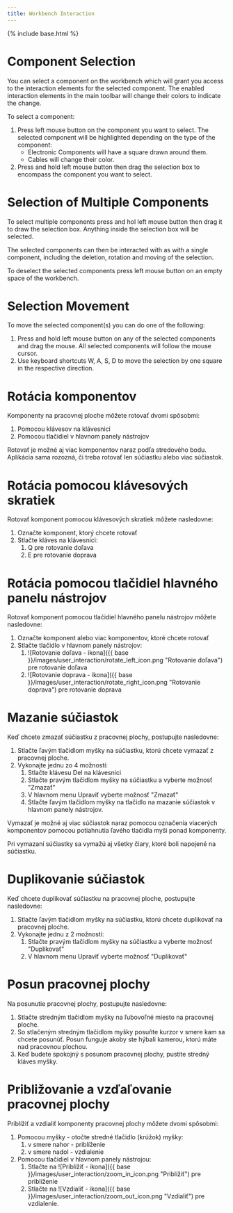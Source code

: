 ```yaml
---
title: Workbench Interaction
---
```


{% include base.html %}

# Component Selection
You can select a component on the workbench which will grant you access to the interaction elements for the selected component. The enabled interaction elements in the main toolbar will change their colors to indicate the change.

To select a component:

1. Press left mouse button on the component you want to select. The selected component will be highlighted depending on the type of the component:
    * Electronic Components will have a square drawn around them.
    * Cables will change their color.
1. Press and hold left mouse button then drag the selection box to encompass the component you want to select.

# Selection of Multiple Components
To select multiple components press and hol left mouse button then drag it to draw the selection box. Anything inside the selection box will be selected.

The selected components can then be interacted with as with a single component, including the deletion, rotation and moving of the selection.

To deselect the selected components press left mouse button on an empty space of the workbench.

# Selection Movement
To move the selected component(s) you can do one of the following:

1. Press and hold left mouse button on any of the selected components and drag the mouse. All selected components will follow the mouse cursor.
1. Use keyboard shortcuts W, A, S, D to move the selection by one square in the respective direction.

# Rotácia komponentov
Komponenty na pracovnej ploche môžete rotovať dvomi spôsobmi:

1. Pomocou klávesov na klávesnici
1. Pomocou tlačidiel v hlavnom panely nástrojov

Rotovať je možné aj viac komponentov naraz podľa stredového bodu. Aplikácia sama rozozná, či treba rotovať len súčiastku alebo viac súčiastok.

# Rotácia pomocou klávesových skratiek
Rotovať komponent pomocou klávesových skratiek môžete nasledovne:

1. Označte komponent, ktorý chcete rotovať
1. Stlačte kláves na klávesnici:
    1. Q pre rotovanie doľava
    1. E pre rotovanie doprava

# Rotácia pomocou tlačidiel hlavného panelu nástrojov
Rotovať komponent pomocou tlačidiel hlavného panelu nástrojov môžete nasledovne:

1. Označte komponent alebo viac komponentov, ktoré chcete rotovať
1. Stlačte tlačidlo v hlavnom panely nástrojov:
    1. ![Rotovanie doľava - ikona]({{ base }}/images/user_interaction/rotate_left_icon.png "Rotovanie doľava") pre rotovanie doľava
    1. ![Rotovanie doprava - ikona]({{ base }}/images/user_interaction/rotate_right_icon.png "Rotovanie doprava") pre rotovanie doprava

# Mazanie súčiastok
Keď chcete zmazať súčiastku z pracovnej plochy, postupujte nasledovne:

1. Stlačte ľavým tlačidlom myšky na súčiastku, ktorú chcete vymazať z pracovnej ploche.
1. Vykonajte jednu zo 4 možností:
    1. Stlačte klávesu Del na klávesnici
    1. Stlačte pravým tlačidlom myšky na súčiastku a vyberte možnosť "Zmazať"
    1. V hlavnom menu Upraviť vyberte možnosť "Zmazať"
    1. Stlačte ľavým tlačidlom myšky na tlačidlo na mazanie súčiastok v hlavnom panely nástrojov.

Vymazať je možné aj viac súčiastok naraz pomocou označenia viacerých komponentov pomocou potiahnutia ľavého tlačidla myši ponad komponenty.

Pri vymazaní súčiastky sa vymažú aj všetky čiary, ktoré boli napojené na súčiastku.

# Duplikovanie súčiastok
Keď chcete duplikovať súčiastku na pracovnej ploche, postupujte nasledovne:

1. Stlačte ľavým tlačidlom myšky na súčiastku, ktorú chcete duplikovať na pracovnej ploche.
1. Vykonajte jednu z 2 možností:
    1. Stlačte pravým tlačidlom myšky na súčiastku a vyberte možnosť "Duplikovať"
    1. V hlavnom menu Upraviť vyberte možnosť "Duplikovať"

# Posun pracovnej plochy
Na posunutie pracovnej plochy, postupujte nasledovne:

1. Stlačte stredným tlačidlom myšky na ľubovoľné miesto na pracovnej ploche.
1. So stlačeným stredným tlačidlom myšky posuňte kurzor v smere kam sa chcete posunúť. Posun funguje akoby ste hýbali kamerou, ktorú máte nad pracovnou plochou.
1. Keď budete spokojný s posunom pracovnej plochy, pustite stredný kláves myšky.

# Približovanie a vzďaľovanie pracovnej plochy
Priblížiť a vzdialiť komponenty pracovnej plochy môžete dvomi spôsobmi:

1. Pomocou myšky - otočte stredné tlačidlo (krúžok) myšky:
    1. v smere nahor - priblíženie
    1. v smere nadol - vzdialenie
1. Pomocou tlačidiel v hlavnom panely nástrojou:
    1. Stlačte na ![Priblížiť - ikona]({{ base }}/images/user_interaction/zoom_in_icon.png "Priblížiť") pre priblíženie
    1. Stlačte na ![Vzdialiť - ikona]({{ base }}/images/user_interaction/zoom_out_icon.png "Vzdialiť") pre vzdialenie.
